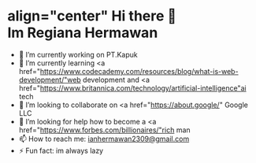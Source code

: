 <h1> align="center" Hi there 👋<br>
Im Regiana Hermawan</h1>


- 🔭 I’m currently working on PT.Kapuk
- 🌱 I’m currently learning <a href="https://www.codecademy.com/resources/blog/what-is-web-development/"web development</a> and <a href="https://www.britannica.com/technology/artificial-intelligence"ai tech</a>
- 👯 I’m looking to collaborate on <a href="https://about.google/" Google LLC</a>
- 🤔 I’m looking for help how to become a <a href="https://www.forbes.com/billionaires/"rich man</a>
- 📫 How to reach me: ianhermawan2309@gmail.com
- ⚡ Fun fact: im always lazy

